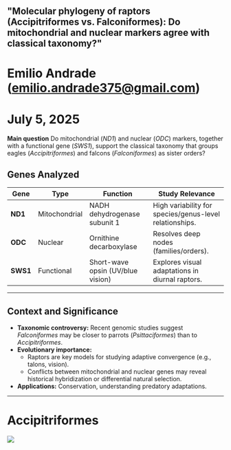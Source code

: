 ## "Molecular phylogeny of raptors (Accipitriformes vs. Falconiformes): Do mitochondrial and nuclear markers agree with classical taxonomy?"
# Emilio Andrade (emilio.andrade375@gmail.com)
# July 5, 2025 

**Main question** 
Do mitochondrial (*ND1*) and nuclear (*ODC*) markers, together with a functional gene (*SWS1*), support the classical taxonomy that groups eagles (*Accipitriformes*) and falcons (*Falconiformes*) as sister orders?

## **Genes Analyzed**
| Gene      | Type          | Function                                  | Study Relevance                          |
|-----------|---------------|------------------------------------------|------------------------------------------|
| **ND1**   | Mitochondrial | NADH dehydrogenase subunit 1             | High variability for species/genus-level relationships. |
| **ODC**    | Nuclear       | Ornithine decarboxylase                  | Resolves deep nodes (families/orders).   |
| **SWS1**  | Functional    | Short-wave opsin (UV/blue vision)        | Explores visual adaptations in diurnal raptors. |

---

## **Context and Significance**

- **Taxonomic controversy:** Recent genomic studies suggest *Falconiformes* may be closer to parrots (*Psittaciformes*) than to *Accipitriformes*.
- **Evolutionary importance:**  
  - Raptors are key models for studying adaptive convergence (e.g., talons, vision).  
  - Conflicts between mitochondrial and nuclear genes may reveal historical hybridization or differential natural selection.  
- **Applications:** Conservation, understanding predatory adaptations.

---

# Accipitriformes

![](https://www.google.com/url?sa=i&url=https%3A%2F%2Fwww.especiesamenazadas.org%2Ftaxon%2Fchordata%2Faves%2Faccipitriformes&psig=AOvVaw0SSndH936_T3i-3AFZfbdN&ust=1751815328689000&source=images&cd=vfe&opi=89978449&ved=0CBQQjRxqFwoTCMivtOeCpo4DFQAAAAAdAAAAABAL)


